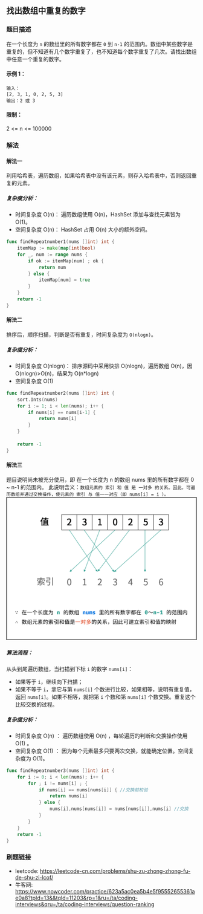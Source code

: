 ## 找出数组中重复的数字

### 题目描述

在一个长度为 `n` 的数组里的所有数字都在 `0` 到 `n-1` 的范围内。数组中某些数字是重复的，但不知道有几个数字重复了，也不知道每个数字重复了几次。请找出数组中任意一个重复的数字。

#### 示例 1：

```
输入：
[2, 3, 1, 0, 2, 5, 3]
输出：2 或 3
```

#### 限制：

2 <= n <= 100000

### 解法

#### 解法一

利用哈希表，遍历数组，如果哈希表中没有该元素，则存入哈希表中，否则返回重复的元素。

##### 复杂度分析：

- 时间复杂度 O(n)： 遍历数组使用 O(n)，HashSet 添加与查找元素皆为 O(1)。
- 空间复杂度 O(n)： HashSet 占用 O(n) 大小的额外空间。

```go
func findRepeatnumber1(nums []int) int {
	itemMap := make(map[int]bool)
	for _, num := range nums {
		if ok := itemMap[num] ; ok {
			return num
		} else {
			itemMap[num] = true
		}
	}
	return -1
}

```

#### 解法二

排序后，顺序扫描，判断是否有重复，时间复杂度为 `O(nlogn)`。

##### 复杂度分析：

- 时间复杂度 O(nlogn)： 排序源码中采用快排 O(nlogn)，遍历数组 O(n)，因 O(nlogn)>O(n)，结果为 O(n\*logn)
- 空间复杂度 O(1)

```go
func findRepeatnumber2(nums []int) int {
	sort.Ints(nums)
	for i := 1; i < len(nums); i++ {
		if nums[i] == nums[i-1] {
			return nums[i]
		}
	}

	return -1
}
```

#### 解法三

题目说明尚未被充分使用，即 在一个长度为 n 的数组 nums 里的所有数字都在 0 ~ n-1 的范围内。
此说明含义：`数组元素的 索引 和 值 是 一对多 的关系。因此，可遍历数组并通过交换操作，使元素的 索引 与 值一一对应（即 nums[i] = i ）。`
![03 DuplicationInArray](1.png)

##### 算法流程：

从头到尾遍历数组，当扫描到下标 `i` 的数字 `nums[i]`：

- 如果等于 `i`，继续向下扫描；
- 如果不等于 `i`，拿它与第 `nums[i]` 个数进行比较，如果相等，说明有重复值，返回 `nums[i]`。如果不相等，就把第 `i` 个数和第 `nums[i]` 个数交换。重复这个比较交换的过程。

##### 复杂度分析：

- 时间复杂度 O(n) ： 遍历数组使用 O(n) ，每轮遍历的判断和交换操作使用 O(1) 。
- 空间复杂度 O(1) ： 因为每个元素最多只要两次交换，就能确定位置。空间复杂度为 O(1)。

```go
func findRepeatnumber3(nums []int) int {
	for i := 0; i < len(nums); i++ {
		for ; i != nums[i] ; {
			if nums[i] == nums[nums[i]] { //交换前校验
				return nums[i]
			} else {
				nums[i],nums[nums[i]] = nums[nums[i]],nums[i] //交换
			}
		}
	}
	return -1
}
```

### 刷题链接

- leetcode: https://leetcode-cn.com/problems/shu-zu-zhong-zhong-fu-de-shu-zi-lcof/
- 牛客网: https://www.nowcoder.com/practice/623a5ac0ea5b4e5f95552655361ae0a8?tpId=13&&tqId=11203&rp=1&ru=/ta/coding-interviews&qru=/ta/coding-interviews/question-ranking

